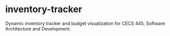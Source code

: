 # inventory-tracker
Dynamic inventory tracker and budget visualization for CECS 445, Software Architecture and Development.
